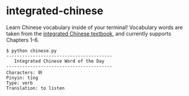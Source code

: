 # integrated-chinese

Learn Chinese vocabulary inside of your terminal! Vocabulary words are taken from the [integrated Chinese textbook](https://www.cheng-tsui.com/browse/integrated-chinese), and currently supports Chapters 1-6.

    $ python chinese.py
    ----------------------------------------
       Integrated Chinese Word of the Day
    ----------------------------------------
    Characters: 听
    Pinyin: tīng
    Type: verb
    Translation: to listen

